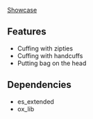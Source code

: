 
[Showcase](https://streamable.com/zzhd1a)
## Features
* Cuffing with zipties
* Cuffing with handcuffs
* Putting bag on the head
## Dependencies
* es_extended
* ox_lib